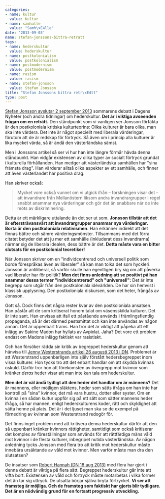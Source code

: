 ```yaml
---
categories:
- name: kultur
  value: Kultur
- name: samhalle
  value: "Samh\xE4lle"
date: '2013-09-03'
name: stefan-jonssons-bittra-retratt
tags:
- name: hederskultur
  value: hederskultur
- name: postkolonialism
  value: postkolonialism
- name: postmodernism
  value: postmodernism
- name: rasism
  value: rasism
- name: stefan-jonsson
  value: Stefan Jonsson
title: "Stefan Jonssons bittra retr\xE4tt"
type: post
---
```

[Stefan Jonsson avslutar 2 september 2013](http://www.dn.se/kultur-noje/kulturdebatt/fortrycket-existerar-men-andra-kulturer-ar-inte-vasensskilda/) sommarens debatt i Dagens Nyheter (och andra tidningar) om hederskultur. **Det är i viktiga avseenden frågan om en reträtt.** Den ståndpunkt som vi vanligen ser Jonsson förfäkta är den postkoloniala kritiska kulturteorins: Olika kulturer är bara olika, man ska inte värdera. Det inte är något speciellt med liberala värderingar, förutom att de är redskap för förtryck. Så även om i princip alla kulturer är lika mycket värda, så är ändå den västerländska sämst.

Men i Jonssons artikel så ser vi hur han inte längre förmår hävda denna ståndpunkt. Han vidgår existensen av olika typer av socialt förtryck grundat i kulturella förhållanden. Han medger att västerländska samhällen har "sina främsta drag". Han värderar alltså olika aspekter av ett samhälle, och finner att även västerlandet har positiva drag.



Han skriver också:

> Mycket vore också vunnet om vi utgick ifrån – forskningen visar det – att invandrare från Mellanöstern liksom andra invandrargrupper i regel snabbt anammar nya värderingar och gör det än snabbare när de inte möts av diskriminering.

Detta är ett märkligare uttalande än det ser ut som. **Jonsson tillstår att det är eftersträvansvärt att invandrargrupper anammar nya värderingar. Borta är den postkoloniala relativismen.** Han erkänner indirekt att det finnas bättre och sämre värderingsmönster. Tillsammans med det förra citatet betyder det att ju mer ett samhälle (inkluderat dess invandrarna) närmar sig de liberala idealen, dess bättre är det. **Detta måste vara en bitter slutsats för en postkolonial teoretiker!**

När Jonsson skriver om en "individcentrerad och universell politik som borde förespråkas även av liberaler" så kan man tolka det som hyckleri. Jonsson är antiliberal, så varför skulle han egentligen bry sig om att påverka vad liberaler har för politik? **Men det finns anledning att se positivt på han anammar dessa termer "individcentrerad" och "universell":** Det är inte begrepp som utgår från den postkoloniala idévärlden. De har sin hemvist i klassisk upplysning. Den postkoloniala diskursen, som det heter, frångås av Jonsson.

Gott så. Dock finns det några rester kvar av den postkoloniala ansatsen. Han påstår att de som kritiserat honom talat om väsensskilda kulturer. Det är inte sant. Han envisas att ifall ett påstående används i främlingsfientlig propaganda, så är det därmed pestsmittat och kan inte användas av någon annan. Det är uppenbart trams. Han tror det är viktigt att påpeka att ett inlägg av Sakine Madon har hyllats av Avpixlat. Jaha? Det vore ett problem endast om Madons inlägg faktiskt var rasistiskt.

Och han försöker rädda sin kritik av begreppet hederskultur genom att hänvisa till [Jenny Westerstrands artikel 26 augusti 2013 i DN](http://www.dn.se/kultur-noje/kulturdebatt/har-ar-sanningen-i-debatten-om-hedersvald/). Problemet är att Westerstrand uppenbarligen inte själv förstått hedersbegreppet inom vissa kulturer. Hon tycks tro att det enbart handlar om att skydda kvinnas oskuld. Därför tror hon att förekomsten av övergrepp mot kvinnor som kränker *deras* heder visar att man inte kan tala om hederskultur.

**Men det är väl ändå tydligt att den heder det handlar om är männens?** Det är mannens, eller möjligen släktens, heder som sätts ifråga om han inte har kontroll på "sina" kvinnor, det må vara hustru, dotter eller syster. Om en kvinna i en sådan kultur uppför sig på ett sätt som sätter mannens heder ifråga, så har mannen, enligt hederskulturens koder, rätt och skyldighet att sätta henne på plats. Det är i det ljuset man ska se de exempel på förnedring av kvinnan som Westerstrand redogör för.

Det finns inget problem med att kritisera denna hederskultur därför att den så uppenbart kränker kvinnors rättigheter, samtidigt som också kritiserar det komplex av föreställningar som används för att rättfärdiga mäns våld mot kvinnor i de flesta kulturer, inbegripet nutida västerländska. Av någon anledning tycks Jonsson med flera tro att kritik mot hederskultur måste innebära ursäktande av våld mot kvinnor. Men varför måste man dra den slutsatsen?

De insatser som [Robert Hannah (DN 18 aug 2013)](http://www.dn.se/kultur-noje/kulturdebatt/fran-och-med-nu-ar-jag-mig-sjalv/) med flera har gjort i denna debatt är viktiga på flera sätt. Begreppet hederskultur går inte att vifta bort. Existensen av våld och förtryck måste motarbetas i vilka former det än tar sig uttryck. De utsatta börjar själva bryta förtrycket. **Vi ser att framsteg är möjliga. Och de framsteg som faktiskt har gjorts blir tydligare. Det är en nödvändig grund för en fortsatt progressiv utveckling.**

